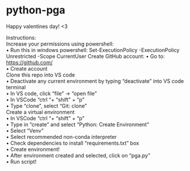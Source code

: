 # python-pga
Happy valentines day! <3   

Instructions:  
Increase your permissions using powershell:  
• Run this in windows powershell:  Set-ExecutionPolicy -ExecutionPolicy Unrestricted -Scope CurrentUser
Create GitHub account:
• Go to: https://github.com/  
• Create account  
Clone this repo into VS code  
•	Deactivate any current environment by typing “deactivate” into VS code terminal  
•	In VS code, click “file” -> “open file”  
•	In VSCode “ctrl “+ “shift” + “p”  
•	Type “clone”, select “Git: clone”  
Create a virtual environment  
•	In VSCode “ctrl “+ “shift” + “p”  
•	Type in “create” and select “Python: Create Environment”  
•	Select “Venv”  
•	Select recommended non-conda interpreter  
•	Check dependencies to install “requirements.txt” box  
•	Create environment!  
•	After environment created and selected, click on “pga.py”  
•	Run script!  